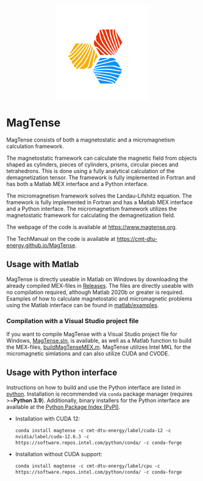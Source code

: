 <div align="center">
  <picture>
    <source media="(prefers-color-scheme: light)" srcset="./docs/source/static/MagTense_logo.png" height=250>
    <img alt="MagTense Logo" src="./docs/source/static/MagTenseLogo_White.svg" height=250>
  </picture>
  <br>
</div>

# MagTense

MagTense consists of both a magnetostatic and a micromagnetism calculation framework.

The magnetostatic framework can calculate the magnetic field from objects shaped as cylinders, pieces of cylinders, prisms, circular pieces and tetrahedrons. This is done using a fully analytical calculation of the demagnetization tensor. The framework is fully implemented in Fortran and has both a Matlab MEX interface and a Python interface.

The micromagnetism framework solves the Landau-Lifshitz equation. The framework is fully implemented in Fortran and has a Matlab MEX interface and a Python interface. The micromagnetism framework utilizes the magnetostatic framework for calculating the demagnetization field.

The webpage of the code is available at https://www.magtense.org.

The TechManual on the code is available at https://cmt-dtu-energy.github.io/MagTense.


## Usage with Matlab

MagTense is directly useable in Matlab on Windows by downloading the already compiled MEX-files in [Releases](https://github.com/cmt-dtu-energy/MagTense/releases). The files are directly useable with no compilation required, although Matlab 2020b or greater is required. Examples of how to calculate magnetostatic and micromagnetic problems using the Matlab interface can be found in [matlab/examples](matlab/examples).


### Compilation with a Visual Studio project file

If you want to compile MagTense with a Visual Studio project file for Windows, [MagTense.sln](MagTense.sln), is available, as well as a Matlab function to build the MEX-files, [buildMagTenseMEX.m](matlab/buildMagTenseMEX.m). MagTense utilizes Intel MKL for the micromagnetic simlations and can also utilize CUDA and CVODE.


## Usage with Python interface

Instructions on how to build and use the Python interface are listed in [python](python). Installation is recommended via `conda` package manager (requires >=**Python 3.9**). Additionally, binary installers for the Python interface are available at the [Python Package Index (PyPI)](https://pypi.org/project/magtense).

- Installation with CUDA 12:
  
  ```
  conda install magtense -c cmt-dtu-energy/label/cuda-12 -c nvidia/label/cuda-12.6.3 -c https://software.repos.intel.com/python/conda/ -c conda-forge
  ```

- Installation without CUDA support:

  ```
  conda install magtense -c cmt-dtu-energy/label/cpu -c https://software.repos.intel.com/python/conda/ -c conda-forge
  ```

